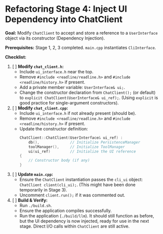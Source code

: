 # Refactoring Stage 4: Inject UI Dependency into ChatClient

**Goal:** Modify `ChatClient` to accept and store a reference to a `UserInterface` object via its constructor (Dependency Injection).

**Prerequisites:** Stage 1, 2, 3 completed. `main.cpp` instantiates `CliInterface`.

**Checklist:**

1.  [ ] **Modify `chat_client.h`:**
    *   Include `ui_interface.h` near the top.
    *   Remove `#include <readline/readline.h>` and `#include <readline/history.h>` if present.
    *   Add a private member variable: `UserInterface& ui;`.
    *   Change the constructor declaration from `ChatClient();` (or default) to `explicit ChatClient(UserInterface& ui_ref);`. (Using `explicit` is good practice for single-argument constructors).
2.  [ ] **Modify `chat_client.cpp`:**
    *   Include `ui_interface.h` if not already present (should be).
    *   Remove `#include <readline/readline.h>` and `#include <readline/history.h>` if present.
    *   Update the constructor definition:
        ```cpp
        ChatClient::ChatClient(UserInterface& ui_ref) : 
            db(),              // Initialize PersistenceManager
            toolManager(),     // Initialize ToolManager
            ui(ui_ref)         // Initialize the UI reference
        {
            // Constructor body (if any)
        }
        ```
3.  [ ] **Update `main.cpp`:**
    *   Ensure the `ChatClient` instantiation passes the `cli_ui` object: `ChatClient client(cli_ui);`. (This might have been done temporarily in Stage 3).
    *   Uncomment `client.run();` if it was commented out.
4.  [ ] **Build & Verify:**
    *   Run `./build.sh`.
    *   Ensure the application compiles successfully.
    *   Run the application (`./build/llm`). It should still function as before, but the UI dependency is now injected, ready for use in the next stage. Direct I/O calls within `ChatClient` are still active.
